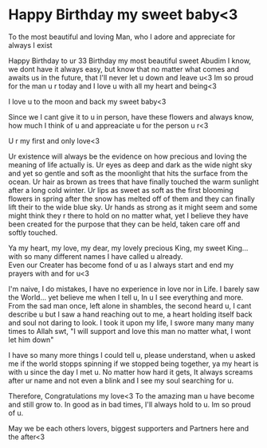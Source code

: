 # Happy Birthday my sweet baby<3

To the most beautiful and loving Man, who I adore and appreciate for always I exist

Happy Birthday to ur 33 Birthday my most beautiful sweet Abudim I know, we dont have it always easy, but know that no matter what comes and awaits us in the future, that I'll never let u down and leave u<3 Im so proud for the man u r today and I love u with all my heart and being<3

I love u to the moon and back my sweet baby<3

Since we I cant give it to u in person, have these flowers and always know, how much I think of u and appreaciate u for the person u r<3

U r my first and only love<3 

Ur existence will always be the evidence on how precious and loving the meaning of life actually is.
Ur eyes as deep and dark as the wide night sky and yet so gentle and soft as the moonlight that hits the surface from the ocean. 
Ur hair as brown as trees that have finally touched the warm sunlight after a long cold winter.
Ur lips as sweet as soft as the first blooming flowers in spring after the snow has melted off of them and they can finally lift their to the wide blue sky.
Ur hands as strong as it might seem and some might think they r there to hold on no matter what, yet I believe they have been created for the purpose that they can be held, taken care off and softly touched.

Ya my heart, my love, my dear, my lovely precious King, my sweet King... with so many different names I have called u already.  
Even our Creater has become fond of u as I always start and end my prayers with and for u<3

I'm naive, I do mistakes, I have no experience in love nor in Life. I barely saw the World... yet believe me when I tell u, In u I see everything and more.
From the sad man once, left alone in shambles, the second  heard u, I cant describe u but I saw a hand reaching out to me, a heart holding itself back and soul not daring to look. I took it upon my life, I swore many many many times to Allah swt, "I will support and love this man no matter what, I wont let him down" 

I have so many more things I could tell u, please understand, when u asked me if the world stopps spinning if we stopped being together, ya my heart is with u since the day I met u. No matter how hard it gets, It always screams after ur name and not even a blink and I see my soul searching for u.

Therefore, Congratulations my love<3 To the amazing man u have become and still grow to. 
In good as in bad times, I'll always hold to u.
Im so proud of u. 

May we be each others lovers, biggest supporters and Partners here and the after<3
